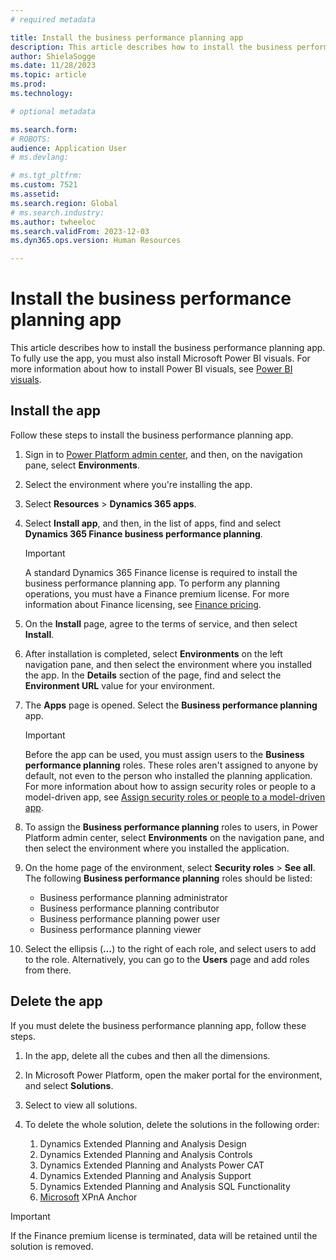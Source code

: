 ```yaml
---
# required metadata

title: Install the business performance planning app
description: This article describes how to install the business performance planning app in Microsoft Dynamics 365 Finance.
author: ShielaSogge
ms.date: 11/28/2023
ms.topic: article
ms.prod: 
ms.technology: 

# optional metadata

ms.search.form: 
# ROBOTS: 
audience: Application User
# ms.devlang: 

# ms.tgt_pltfrm: 
ms.custom: 7521
ms.assetid: 
ms.search.region: Global
# ms.search.industry: 
ms.author: twheeloc
ms.search.validFrom: 2023-12-03
ms.dyn365.ops.version: Human Resources

---
```

# Install the business performance planning app

This article describes how to install the business performance planning app. To fully use the app, you must also install Microsoft Power BI visuals. For more information about how to install Power BI visuals, see [Power BI visuals](/power-bi/developer/visuals/).

## Install the app

Follow these steps to install the business performance planning app.

1. Sign in to [Power Platform admin center](https://admin.powerplatform.microsoft.com/), and then, on the navigation pane, select **Environments**.
1. Select the environment where you're installing the app.
1. Select **Resources** \> **Dynamics 365 apps**.
1. Select **Install app**, and then, in the list of apps, find and select **Dynamics 365 Finance business performance planning**.

    > [!IMPORTANT]
    > A standard Dynamics 365 Finance license is required to install the business performance planning app. To perform any planning operations, you must have a Finance premium license. For more information about Finance licensing, see [Finance pricing](https://dynamics.microsoft.com/finance/pricing/).

1. On the **Install** page, agree to the terms of service, and then select **Install**.
1. After installation is completed, select **Environments** on the left navigation pane, and then select the environment where you installed the app. In the **Details** section of the page, find and select the **Environment URL** value for your environment.
1. The **Apps** page is opened. Select the **Business performance planning** app.

    > [!IMPORTANT]
    > Before the app can be used, you must assign users to the **Business performance planning** roles. These roles aren't assigned to anyone by default, not even to the person who installed the planning application. For more information about how to assign security roles or people to a model-driven app, see [Assign security roles or people to a model-driven app](/power-apps/maker/model-driven-apps/share-model-driven-app#assign-security-roles-or-people-to-a-model-driven-app).

1. To assign the **Business performance planning** roles to users, in Power Platform admin center, select **Environments** on the navigation pane, and then select the environment where you installed the application.
1. On the home page of the environment, select **Security roles** \> **See all**. The following **Business performance planning** roles should be listed:

    - Business performance planning administrator
    - Business performance planning contributor
    - Business performance planning power user
    - Business performance planning viewer

1. Select the ellipsis (**&hellip;**) to the right of each role, and select users to add to the role. Alternatively, you can go to the **Users** page and add roles from there.

## Delete the app

If you must delete the business performance planning app, follow these steps.

1. In the app, delete all the cubes and then all the dimensions.
1. In Microsoft Power Platform, open the maker portal for the environment, and select **Solutions**.
1. Select to view all solutions.
1. To delete the whole solution, delete the solutions in the following order:

    1. Dynamics Extended Planning and Analysis Design
    1. Dynamics Extended Planning and Analysis Controls
    1. Dynamics Extended Planning and Analysts Power CAT
    1. Dynamics Extended Planning and Analysis Support
    1. Dynamics Extended Planning and Analysis SQL Functionality
    1. [Microsoft](https://make.preprod.powerapps.com/environments/072ff55f-8d3a-e292-b124-88c671ed04f1/solutions/b392f266-1d4b-4149-8b57-22d811e1741f) XPnA Anchor

> [!IMPORTANT]
> If the Finance premium license is terminated, data will be retained until the solution is removed.
